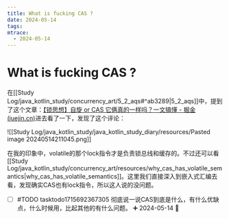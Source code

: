 ```yaml
---
title: What is fucking CAS ?
date: 2024-05-14
tags: 
mtrace: 
  - 2024-05-14
---
```


# What is fucking CAS ?

在[[Study Log/java_kotlin_study/concurrency_art/5_2_aqs#^ab3289|5_2_aqs]]中，提到了这个文章：[【锁思想】自旋 or CAS 它俩真的一样吗？一文搞懂 - 掘金 (juejin.cn)](https://juejin.cn/post/7252889628376842297)进去看了一下，发现了这个评论：

![[Study Log/java_kotlin_study/java_kotlin_study_diary/resources/Pasted image 20240514211045.png]]

在我的印象中，volatile的那个lock指令才是负责锁总线和缓存的。不过还可以看[[Study Log/java_kotlin_study/concurrency_art/resources/why_cas_has_volatile_semantics|why_cas_has_volatile_semantics]]。这里我们直接深入到嵌入式汇编去看，发现确实CAS也有lock指令，所以这人说的没问题。

- [ ] #TODO tasktodo1715692367305 彻底说一说CAS到底是什么，有什么优缺点，什么时候用，比起其他的有什么问题。 ➕ 2024-05-14 🔼 